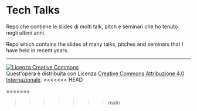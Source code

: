 # Tech Talks

Repo che contiene le slides di molti talk, pitch e seminari che ho tenuto negli ultimi anni.

Repo which contains the slides of many talks, pitches and seminars that I have held in recent years.



---

<a rel="license" href="http://creativecommons.org/licenses/by/4.0/"><img alt="Licenza Creative Commons" style="border-width:0" src="https://i.creativecommons.org/l/by/4.0/88x31.png" /></a><br />Quest'opera è distribuita con Licenza <a rel="license" href="http://creativecommons.org/licenses/by/4.0/">Creative Commons Attribuzione 4.0 Internazionale</a>.
<<<<<<< HEAD

=======
>>>>>>> main
